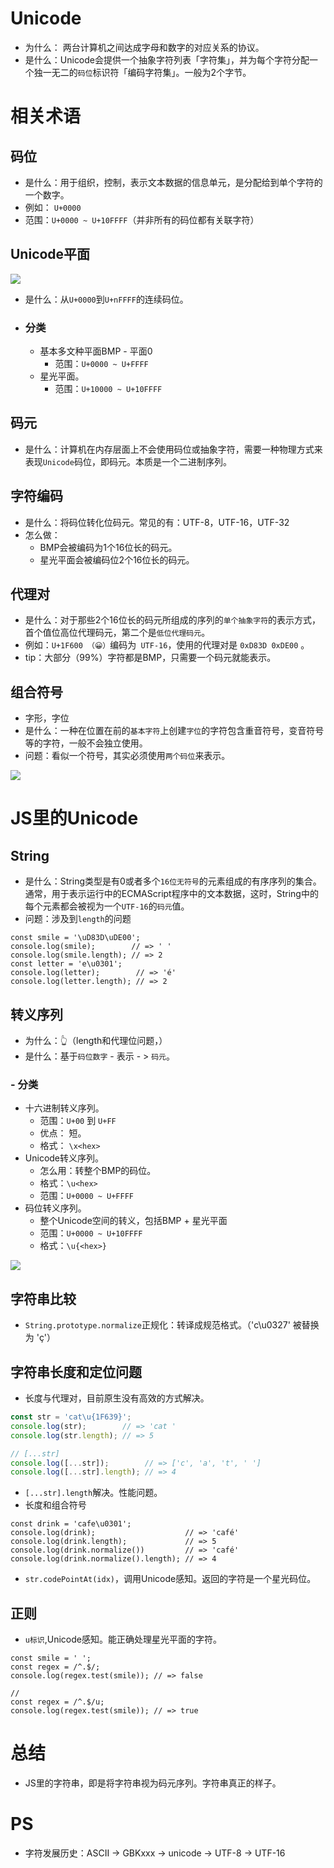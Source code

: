 # Unicode

- 为什么： 两台计算机之间达成字母和数字的对应关系的协议。
- 是什么：Unicode会提供一个抽象字符列表「字符集」，并为每个字符分配一个独一无二的`码位`标识符「编码字符集」。一般为2个字节。

# 相关术语

## 码位
- 是什么：用于组织，控制，表示文本数据的信息单元，是分配给到单个字符的一个数字。
- 例如： `U+0000`
- 范围：`U+0000 ~ U+10FFFF`（并非所有的码位都有关联字符）

## Unicode平面
![](https://mmbiz.qpic.cn/mmbiz_jpg/meG6Vo0MevjycxZHht2j370TNndcgaibdxhwC3j0WUuicCFqP6KbOLaiaYDQqL22z5OSgeTn80jQcPxownHKibFB6Q/640?wx_fmt=jpeg&tp=webp&wxfrom=5&wx_lazy=1&wx_co=1)
- 是什么：从`U+0000`到`U+nFFFF`的连续码位。

- ### 分类
  - 基本多文种平面BMP - 平面0
    - 范围：`U+0000 ~ U+FFFF`
  - 星光平面。
    - 范围：`U+10000 ~ U+10FFFF`

## 码元
- 是什么：计算机在内存层面上不会使用码位或抽象字符，需要一种物理方式来表现`Unicode`码位，即码元。本质是一个二进制序列。

## 字符编码
- 是什么：将码位转化位码元。常见的有：UTF-8，UTF-16，UTF-32
- 怎么做：
  - BMP会被编码为1个16位长的码元。
  - 星光平面会被编码位2个16位长的码元。

## 代理对
- 是什么：对于那些2个16位长的码元所组成的序列的`单个抽象字符`的表示方式，首个值位高位代理码元，第二个是`低位代理码元`。
- 例如：`U+1F600 （😀）`编码为` UTF-16`，使用的代理对是 `0xD83D 0xDE00` 。
- tip：大部分（99%）字符都是BMP，只需要一个码元就能表示。

## 组合符号
- 字形，字位
- 是什么：一种在位置在前的`基本字符`上创建`字位`的字符包含重音符号，变音符号等的字符，一般不会独立使用。
- 问题：看似一个符号，其实必须使用`两个码位`来表示。

![](https://mmbiz.qpic.cn/mmbiz_jpg/meG6Vo0MevjycxZHht2j370TNndcgaibdQul1WMFiadpbRgmEp4KaXnsoJLqxqia985oqnbenBMmDVTicj8T9O89MQ/640?wx_fmt=jpeg&tp=webp&wxfrom=5&wx_lazy=1&wx_co=1)


# JS里的Unicode

## String
- 是什么：String类型是有0或者多个`16位无符号`的元素组成的有序序列的集合。通常，用于表示运行中的ECMAScript程序中的文本数据，这时，String中的每个元素都会被视为一个`UTF-16`的`码元`值。
- 问题：涉及到`length`的问题
```JS
const smile = '\uD83D\uDE00';
console.log(smile);        // => ' '
console.log(smile.length); // => 2
const letter = 'e\u0301';
console.log(letter);        // => 'é'
console.log(letter.length); // => 2
```

## 转义序列
- 为什么：👆（length和代理位问题，）
- 是什么：基于`码位数字` - 表示 - > `码元`。

### - 分类
  - 十六进制转义序列。
    - 范围：`U+00` 到 `U+FF`
    - 优点： 短。
    - 格式： `\x<hex>`
  - Unicode转义序列。
    - 怎么用：转整个BMP的码位。
    - 格式：`\u<hex>`
    - 范围：`U+0000 ~ U+FFFF`
  - 码位转义序列。
    - 整个Unicode空间的转义，包括BMP + 星光平面
    - 范围：`U+0000 ~ U+10FFFF`
    - 格式：`\u{<hex>}`

![](https://mmbiz.qpic.cn/mmbiz_jpg/meG6Vo0MevjycxZHht2j370TNndcgaibdaGCX3GakX4vOX5sD9T5rDRQHRZicSLUibrjSXNkP31DE9EPnyMn3cGYg/640?wx_fmt=jpeg&tp=webp&wxfrom=5&wx_lazy=1&wx_co=1)

## 字符串比较
- `String.prototype.normalize`正规化：转译成规范格式。（'c\u0327' 被替换为 'ç'）

## 字符串长度和定位问题
- 长度与代理对，目前原生没有高效的方式解决。
```js
const str = 'cat\u{1F639}';
console.log(str);        // => 'cat '
console.log(str.length); // => 5

// [...str]
console.log([...str]);        // => ['c', 'a', 't', ' ']
console.log([...str].length); // => 4
```
  - `[...str].length`解决。性能问题。
- 长度和组合符号
```JS
const drink = 'cafe\u0301';
console.log(drink);                    // => 'café'
console.log(drink.length);             // => 5
console.log(drink.normalize())         // => 'café'
console.log(drink.normalize().length); // => 4
```
  - `str.codePointAt(idx)`，调用Unicode感知。返回的字符是一个星光码位。

## 正则
- `u标识`,Unicode感知。能正确处理星光平面的字符。
```JS
const smile = ' ';
const regex = /^.$/;
console.log(regex.test(smile)); // => false

// 
const regex = /^.$/u;
console.log(regex.test(smile)); // => true
```

# 总结
- JS里的字符串，即是将字符串视为码元序列。字符串真正的样子。

# PS
- 字符发展历史：ASCII -> GBKxxx -> unicode -> UTF-8 -> UTF-16